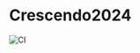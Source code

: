 # Crescendo2024

![CI](https://github.com/github/4201VitruvianBots/Crescendo2024/.github/workflows/main.yml/badge.svg)
